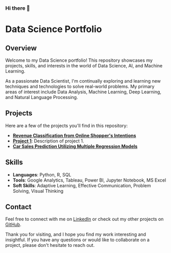 ### Hi there 👋

<!--
**DeepaliJosh/DeepaliJosh** is a ✨ _special_ ✨ repository because its `README.md` (this file) appears on your GitHub profile.

Here are some ideas to get you started:

- 🔭 I’m currently working on ...
- 🌱 I’m currently learning ...
- 👯 I’m looking to collaborate on ...
- 🤔 I’m looking for help with ...
- 💬 Ask me about ...
- 📫 How to reach me: ...
- 😄 Pronouns: ...
- ⚡ Fun fact: ...
-->
# Data Science Portfolio

## Overview

Welcome to my Data Science portfolio! This repository showcases my projects, skills, and interests in the world of Data Science, AI, and Machine Learning. 

As a passionate Data Scientist, I'm continually exploring and learning new techniques and technologies to solve real-world problems. My primary areas of interest include Data Analysis, Machine Learning, Deep Learning, and Natural Language Processing.

## Projects

Here are a few of the projects you'll find in this repository:


- **[Revenue Classification from Online Shopper's Intentions](https://github.com/DeepaliJosh/Revenue-Classification-from-Online-Shopper-s-Intentions)**
- **[Project 1](link-to-project-1)**: Description of project 1.
- **[Car Sales Prediction Utilizing Multiple Regression Models](https://github.com/DeepaliJosh/Car-Sales-Prediction-Utilizing-Multiple-Regression-Models)**
## Skills

- **Languages**: Python, R, SQL
- **Tools**: Google Analytics, Tableau, Power BI, Jupyter Notebook, MS Excel
- **Soft Skills**: Adaptive Learning, Effective Communication, Problem Solving, Visual Thinking

<!--## Certifications

- **Analyzing Spotify and YouTube Songs Using Python & MySQL**: [Certificate Link](link-to-certificate)
- **IBM Data Science 101**: [Certificate Link](link-to-certificate)
-->

## Contact

Feel free to connect with me on [LinkedIn](https://www.linkedin.com/in/deepali-josh/) or check out my other projects on [GitHub](https://github.com/DeepaliJosh).

Thank you for visiting, and I hope you find my work interesting and insightful. If you have any questions or would like to collaborate on a project, please don't hesitate to reach out.

